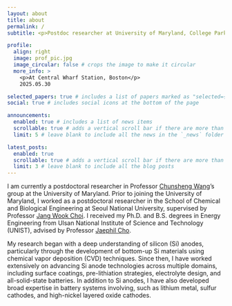 ```yaml
---
layout: about
title: about
permalink: /
subtitle: <p>Postdoc researcher at University of Maryland, College Park

profile:
  align: right
  image: prof_pic.jpg
  image_circular: false # crops the image to make it circular
  more_info: >
    <p>At Central Wharf Station, Boston</p>
    2025.05.30

selected_papers: true # includes a list of papers marked as "selected={true}"
social: true # includes social icons at the bottom of the page

announcements:
  enabled: true # includes a list of news items
  scrollable: true # adds a vertical scroll bar if there are more than 3 news items
  limit: 5 # leave blank to include all the news in the `_news` folder

latest_posts:
  enabled: true
  scrollable: true # adds a vertical scroll bar if there are more than 3 new posts items
  limit: 3 # leave blank to include all the blog posts
---
```


I am currently a postdoctoral researcher in Professor [Chunsheng Wang](https://cswang.umd.edu/)’s group at the University of Maryland. Prior to joining the University of Maryland, I worked as a postdoctoral researcher in the School of Chemical and Biological Engineering at Seoul National University, supervised by Professor [Jang Wook Choi](https://mest.snu.ac.kr/). I received my Ph.D. and B.S. degrees in Energy Engineering from Ulsan National Institute of Science and Technology (UNIST), advised by Professor [Jaephil Cho](https://scholar.google.com/citations?user=GN3C9q4AAAAJ&hl=ko).

My research began with a deep understanding of silicon (Si) anodes, particularly through the development of bottom-up Si materials using chemical vapor deposition (CVD) techniques. Since then, I have worked extensively on advancing Si anode technologies across multiple domains, including surface coatings, pre-lithiation strategies, electrolyte design, and all-solid-state batteries. In addition to Si anodes, I have also developed broad expertise in battery systems involving, such as lithium metal, sulfur cathodes, and high-nickel layered oxide cathodes.
